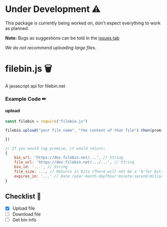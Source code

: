 # Under Development ⚠

This package is currently being worked on, don't expect everything to work as planned.

__Note:__ Bugs as suggestions can be told in the [issues tab](https://github.com/HashedDev/filebin.js/issues)

*We do not recommend uploading large files.*

# filebin.js 🗑

A javascript api for filebin.net

### Example Code ✏

#### upload

```js
const filebin = require("filebin.js")

filebin.upload("your file name", "the content of that file").then(promise => {

})

// If you would log promise, it would return:
{
    bin_url: 'https://dev.filebin.net/...', // String
    file_url: 'https://dev.filebin.net/.../...', // String
    bin_id: '...', // String
    file_size: ..., // Returns in bits (There will not be a 'b'for bits included.) - Integer
    expires_in: '...' // Date (year-month-dayThour:minute:second:miliseconds) - String
}
```

## Checklist 📃

- [X] Upload file
- [ ] Download file
- [ ] Get bin info
